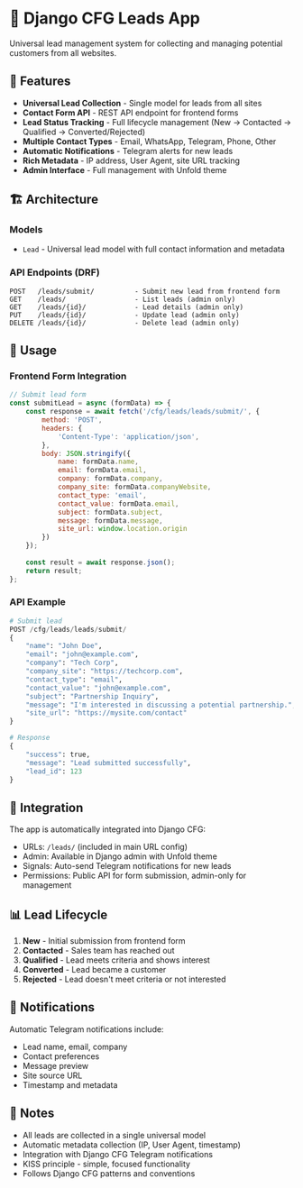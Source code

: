 # 🎯 Django CFG Leads App

Universal lead management system for collecting and managing potential customers from all websites.

## 🎯 Features

- **Universal Lead Collection** - Single model for leads from all sites
- **Contact Form API** - REST API endpoint for frontend forms
- **Lead Status Tracking** - Full lifecycle management (New → Contacted → Qualified → Converted/Rejected)
- **Multiple Contact Types** - Email, WhatsApp, Telegram, Phone, Other
- **Automatic Notifications** - Telegram alerts for new leads
- **Rich Metadata** - IP address, User Agent, site URL tracking
- **Admin Interface** - Full management with Unfold theme

## 🏗️ Architecture

### Models
- `Lead` - Universal lead model with full contact information and metadata

### API Endpoints (DRF)
```
POST   /leads/submit/          - Submit new lead from frontend form
GET    /leads/                 - List leads (admin only)
GET    /leads/{id}/            - Lead details (admin only)
PUT    /leads/{id}/            - Update lead (admin only)
DELETE /leads/{id}/            - Delete lead (admin only)
```

## 🚀 Usage

### Frontend Form Integration
```javascript
// Submit lead form
const submitLead = async (formData) => {
    const response = await fetch('/cfg/leads/leads/submit/', {
        method: 'POST',
        headers: {
            'Content-Type': 'application/json',
        },
        body: JSON.stringify({
            name: formData.name,
            email: formData.email,
            company: formData.company,
            company_site: formData.companyWebsite,
            contact_type: 'email',
            contact_value: formData.email,
            subject: formData.subject,
            message: formData.message,
            site_url: window.location.origin
        })
    });
    
    const result = await response.json();
    return result;
};
```

### API Example
```python
# Submit lead
POST /cfg/leads/leads/submit/
{
    "name": "John Doe",
    "email": "john@example.com",
    "company": "Tech Corp",
    "company_site": "https://techcorp.com",
    "contact_type": "email",
    "contact_value": "john@example.com",
    "subject": "Partnership Inquiry",
    "message": "I'm interested in discussing a potential partnership.",
    "site_url": "https://mysite.com/contact"
}

# Response
{
    "success": true,
    "message": "Lead submitted successfully",
    "lead_id": 123
}
```

## 🔧 Integration

The app is automatically integrated into Django CFG:
- URLs: `/leads/` (included in main URL config)
- Admin: Available in Django admin with Unfold theme
- Signals: Auto-send Telegram notifications for new leads
- Permissions: Public API for form submission, admin-only for management

## 📊 Lead Lifecycle

1. **New** - Initial submission from frontend form
2. **Contacted** - Sales team has reached out
3. **Qualified** - Lead meets criteria and shows interest
4. **Converted** - Lead became a customer
5. **Rejected** - Lead doesn't meet criteria or not interested

## 🔔 Notifications

Automatic Telegram notifications include:
- Lead name, email, company
- Contact preferences
- Message preview
- Site source URL
- Timestamp and metadata

## 📝 Notes

- All leads are collected in a single universal model
- Automatic metadata collection (IP, User Agent, timestamp)
- Integration with Django CFG Telegram notifications
- KISS principle - simple, focused functionality
- Follows Django CFG patterns and conventions
